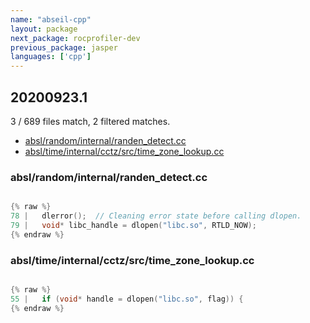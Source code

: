 ```yaml
---
name: "abseil-cpp"
layout: package
next_package: rocprofiler-dev
previous_package: jasper
languages: ['cpp']
---
```

## 20200923.1
3 / 689 files match, 2 filtered matches.

 - [absl/random/internal/randen_detect.cc](#abslrandominternalranden_detectcc)
 - [absl/time/internal/cctz/src/time_zone_lookup.cc](#absltimeinternalcctzsrctime_zone_lookupcc)

### absl/random/internal/randen_detect.cc

```cpp

{% raw %}
78 |   dlerror();  // Cleaning error state before calling dlopen.
79 |   void* libc_handle = dlopen("libc.so", RTLD_NOW);
{% endraw %}

```
### absl/time/internal/cctz/src/time_zone_lookup.cc

```cpp

{% raw %}
55 |   if (void* handle = dlopen("libc.so", flag)) {
{% endraw %}

```